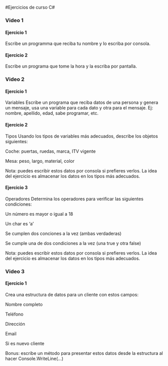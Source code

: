 #Ejercicios de curso C#

### Video 1
#### Ejercicio 1
Escribe un programma que reciba tu nombre y lo escriba por consola.

#### Ejercicio 2
Escribe un programa que tome la hora y la escriba por pantalla.

### Video 2
#### Ejercicio 1
Variables Escribe un programa que reciba datos de una persona y genera un mensaje, usa una variable para cada dato y otra para el mensaje. Ej: nombre, apellido, edad, sabe programar, etc.

#### Ejercicio 2
Tipos Usando los tipos de variables más adecuados, describe los objetos siguientes:

Coche: puertas, ruedas, marca, ITV vigente

Mesa: peso, largo, material, color

Nota: puedes escribir estos datos por consola si prefieres verlos. La idea del ejercicio es almacenar los datos en los tipos más adecuados.

#### Ejercicio 3
Operadores Determina los operadores para verificar las siguientes condiciones:

Un número es mayor o igual a 18

Un char es ‘a’

Se cumplen dos conciones a la vez (ambas verdaderas)

Se cumple una de dos condiciones a la vez (una true y otra false)

Nota: puedes escribir estos datos por consola si prefieres verlos. La idea del ejercicio es almacenar los datos en los tipos más adecuados.

### Video 3
#### Ejercicio 1
Crea una estructura de datos para un cliente con estos campos:

Nombre completo

Teléfono

Dirección

Email

Si es nuevo cliente

Bonus: escribe un método para presentar estos datos desde la estructura al hacer Console.WriteLine(...)
